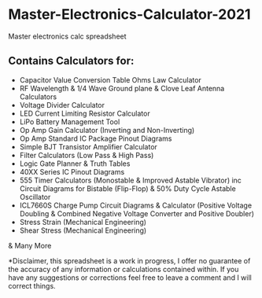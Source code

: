 # Master-Electronics-Calculator-2021
 Master electronics calc spreadsheet

## Contains Calculators for:

- Capacitor Value Conversion Table Ohms Law Calculator
- RF Wavelength & 1/4 Wave Ground plane & Clove Leaf Antenna Calculators
- Voltage Divider Calculator
- LED Current Limiting Resistor Calculator
- LiPo Battery Management Tool
- Op Amp Gain Calculator (Inverting and Non-Inverting)
- Op Amp Standard IC Package Pinout Diagrams
- Simple BJT Transistor Amplifier Calculator
- Filter Calculators (Low Pass & High Pass)
- Logic Gate Planner & Truth Tables
- 40XX Series IC Pinout Diagrams
- 555 Timer Calculators (Monostable & Improved Astable Vibrator) inc Circuit Diagrams for Bistable (Flip-Flop) & 50% Duty Cycle Astable Oscillator
- ICL7660S Charge Pump Circuit Diagrams & Calculator (Positive Voltage Doubling & Combined Negative Voltage Converter and Positive Doubler)
- Stress Strain (Mechanical Engineering)
- Shear Stress (Mechanical Engineering)

& Many More

*Disclaimer, this spreadsheet is a work in progress, I offer no guarantee of the accuracy of any information or calculations contained within. If you have any suggestions or corrections feel free to leave a comment and I will correct things.

